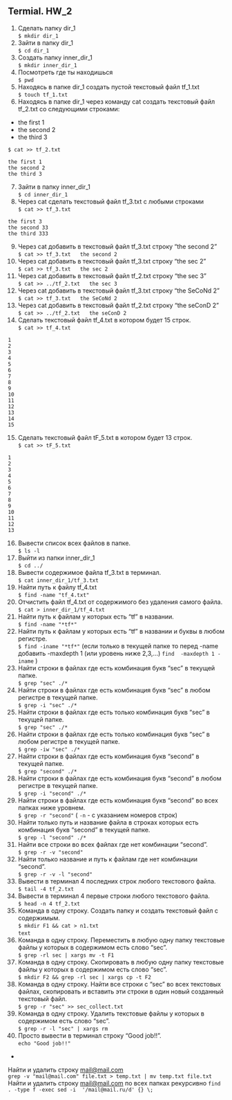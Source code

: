 ## Termial. HW_2
 1. Сделать папку dir_1  
`$ mkdir dir_1`
 2. Зайти в папку dir_1  
`$ cd dir_1`
 3. Создать папку inner_dir_1  
`$ mkdir inner_dir_1`
 4. Посмотреть где ты находишься  
`$ pwd`
 5. Находясь в папке dir_1 создать пустой текстовый файл tf_1.txt  
`$ touch tf_1.txt`
 6. Находясь в папке dir_1 через команду cat создать текстовый файл tf_2.txt со следующими строками:  
- the first 1  
- the second 2  
- the third 3  

`$ cat >> tf_2.txt`  
```
the first 1  
the second 2  
the third 3
```

 7. Зайти в папку inner_dir_1  
`$ cd inner_dir_1`
 8. Через cat сделать текстовый файл tf_3.txt  c любыми строками  
`$ cat >> tf_3.txt`  
```
the first 3  
the second 33  
the third 333
```  
 9. Через cat добавить в текстовый файл tf_3.txt строку “the second 2”  
`$ cat >> tf_3.txt  
the second 2`
 10. Через cat добавить в текстовый файл tf_3.txt строку “the sec 2”  
`$ cat >> tf_3.txt  
the sec 2`
 11. Через cat добавить в текстовый файл tf_2.txt строку “the sec 3”  
`$ cat >> ../tf_2.txt  
the sec 3`
 12. Через cat добавить в текстовый файл tf_3.txt строку “the SeCoNd 2”  
`$ cat >> tf_3.txt  
the SeCoNd 2`
 13. Через cat добавить в текстовый файл tf_2.txt строку “the seConD 2”  
`$ cat >> ../tf_2.txt  
the seConD 2`
 14. Сделать текстовый файл tf_4.txt в котором будет 15 строк.  
`$ cat >> tf_4.txt`  
```
1
2
3
4
5
6
7
8
9
10
11
12
13
14
15
```
 15. Сделать текстовый файл tF_5.txt в котором будет 13 строк.  
`$ cat >> tF_5.txt`  
```
1
2
3
4
5
6
7
8
9
10
11
12
13
```
 16. Вывести список всех файлов в папке.  
`$ ls -l `  
 17. Выйти из папки inner_dir_1  
`$ cd ../ `  
 18. Вывести содержимое файла tf_3.txt в терминал.  
`$ cat inner_dir_1/tf_3.txt `  
 19. Найти путь к файлу tf_4.txt  
`$ find -name "tf_4.txt"`
 20. Отчистить файл tf_4.txt от содержимого без удаления самого файла.  
`$ cat > inner_dir_1/tf_4.txt`
 21. Найти путь к файлам у которых есть  “tf” в названии.  
`$ find -name "*tf*"`
 22. Найти путь к файлам у которых есть  “tf” в названии и буквы в любом регистре.  
`$ find -iname "*tf*"`  (если только в текущей папке то перед -name добавить -maxdepth 1 (или уровень ниже 2,3,...) `find  -maxdepth 1 -iname` )  
 23. Найти строки в файлах где есть комбинация букв “sec” в текущей папке.  
`$ grep "sec" ./*`
 24. Найти строки в файлах где есть комбинация букв “sec” в любом регистре в текущей папке.  
`$ grep -i "sec" ./*`
 25. Найти строки в файлах где есть только комбинация букв “sec” в текущей папке.  
`$ grep "sec" ./*`
 26. Найти строки в файлах где есть только комбинация букв “sec” в любом регистре в текущей папке.  
`$ grep -iw "sec" ./*`
 27. Найти строки в файлах где есть комбинация букв “second” в текущей папке.  
`$ grep "second" ./*`
 28. Найти строки в файлах где есть комбинация букв “second” в любом регистре в текущей папке.  
`$ grep -i "second" ./*`
 29. Найти строки в файлах где есть комбинация букв “second” во всех папках ниже уровнем.  
`$ grep -r "second"`  ( `-n` - с указанием номеров строк)  
 30. Найти только путь и название файла в строках которых есть комбинация букв “second” в текущей папке.  
`$ grep -l "second" ./*`
 31. Найти все строки во всех файлах где нет комбинации “second”.  
`$ grep -r -v "second"`
 32. Найти только название и путь к файлам где нет комбинации “second”.  
`$ grep -r -v -l "second"`  
 33. Вывести в терминал 4 последних строк любого текстового файла.  
`$ tail -4 tf_2.txt`
 34. Вывести в терминал 4 первые строки любого текстового файла.  
`$ head -n 4 tf_2.txt`
 35. Команда в одну строку. Создать папку и создать текстовый файл с содержимым.  
`$ mkdir F1 && cat > n1.txt`  
`text`
 36. Команда в одну строку. Переместить в любую одну папку текстовые файлы у которых в содержимом есть слово “sec”.  
`$ grep -rl sec | xargs mv -t F1`
 37. Команда в одну строку. Скопировать в любую одну папку текстовые файлы у которых в содержимом есть слово “sec”.  
`$ mkdir F2 && grep -rl sec | xargs cp -t F2`
 38. Команда в одну строку. Найти все строки c “sec” во всех текстовых файлах, скопировать и вставить эти строки в один новый созданный текстовый файл.  
`$ grep -r "sec" >> sec_collect.txt`
 39. Команда в одну строку. Удалить текстовые файлы у которых в содержимом есть слово “sec”.  
`$ grep -r -l "sec" | xargs rm`
 40. Просто вывести в терминал строку “Good job!!”.  
`echo "Good job!!"`

    
+  

Найти и удалить строку mail@mail.com  
`grep -v "mail@mail.com" file.txt > temp.txt | mv temp.txt file.txt`  
Найти и удалить строку mail@mail.com по всех папках рекурсивно
`find . -type f -exec sed -i  '/mail@mail.ru/d' {} \;`
